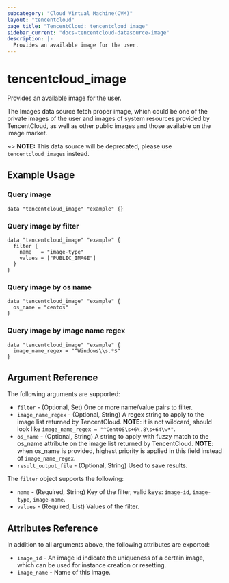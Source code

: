 ```yaml
---
subcategory: "Cloud Virtual Machine(CVM)"
layout: "tencentcloud"
page_title: "TencentCloud: tencentcloud_image"
sidebar_current: "docs-tencentcloud-datasource-image"
description: |-
  Provides an available image for the user.
---
```


# tencentcloud_image

Provides an available image for the user.

The Images data source fetch proper image, which could be one of the private images of the user and images of system
resources provided by TencentCloud, as well as other public images and those available on the image market.

~> **NOTE:** This data source will be deprecated, please use `tencentcloud_images` instead.

## Example Usage

### Query image

```hcl
data "tencentcloud_image" "example" {}
```

### Query image by filter

```hcl
data "tencentcloud_image" "example" {
  filter {
    name   = "image-type"
    values = ["PUBLIC_IMAGE"]
  }
}
```

### Query image by os name

```hcl
data "tencentcloud_image" "example" {
  os_name = "centos"
}
```

### Query image by image name regex

```hcl
data "tencentcloud_image" "example" {
  image_name_regex = "^Windows\\s.*$"
}
```

## Argument Reference

The following arguments are supported:

* `filter` - (Optional, Set) One or more name/value pairs to filter.
* `image_name_regex` - (Optional, String) A regex string to apply to the image list returned by TencentCloud. **NOTE**: it is not wildcard, should look like `image_name_regex = "^CentOS\s+6\.8\s+64\w*"`.
* `os_name` - (Optional, String) A string to apply with fuzzy match to the os_name attribute on the image list returned by TencentCloud. **NOTE**: when os_name is provided, highest priority is applied in this field instead of `image_name_regex`.
* `result_output_file` - (Optional, String) Used to save results.

The `filter` object supports the following:

* `name` - (Required, String) Key of the filter, valid keys: `image-id`, `image-type`, `image-name`.
* `values` - (Required, List) Values of the filter.

## Attributes Reference

In addition to all arguments above, the following attributes are exported:

* `image_id` - An image id indicate the uniqueness of a certain image,  which can be used for instance creation or resetting.
* `image_name` - Name of this image.



